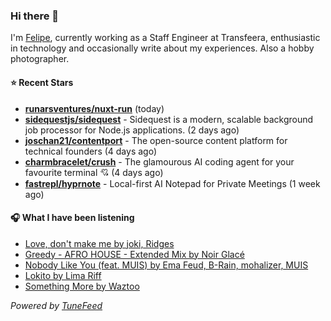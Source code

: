 ### Hi there 👋

I'm [Felipe](https://felipevm.com), currently working as a Staff Engineer at Transfeera, enthusiastic in technology and occasionally write about my experiences. Also a hobby photographer.

#### ⭐ Recent Stars
- **[runarsventures/nuxt-run](https://github.com/runarsventures/nuxt-run)** (today)
- **[sidequestjs/sidequest](https://github.com/sidequestjs/sidequest)** - Sidequest is a modern, scalable background job processor for Node.js applications. (2 days ago)
- **[joschan21/contentport](https://github.com/joschan21/contentport)** - The open-source content platform for technical founders (4 days ago)
- **[charmbracelet/crush](https://github.com/charmbracelet/crush)** - The glamourous AI coding agent for your favourite terminal 💘 (4 days ago)
- **[fastrepl/hyprnote](https://github.com/fastrepl/hyprnote)** - Local-first AI Notepad for Private Meetings (1 week ago)

#### 🎧 What I have been listening
- [Love, don&#39;t make me by joki, Ridges](https://open.spotify.com/track/6CzQKomBDeyQUvuUvKKBQj)
- [Greedy - AFRO HOUSE - Extended Mix by Noir Glacé](https://open.spotify.com/track/6esetSiQXuhgKmB8l38uDY)
- [Nobody Like You (feat. MUIS) by Ema Feud, B-Rain, mohalizer, MUIS](https://open.spotify.com/track/0cRkjgoXdIbm8OoWuXuglg)
- [Lokito by Lima Riff](https://open.spotify.com/track/1LEB33hOAUPyIaLso0PMFx)
- [Something More by Waztoo](https://open.spotify.com/track/0VMA7X9TRzDq5XBYQMmfOC)

_Powered by [TuneFeed](https://tunefeed.app?ref=github.com)_
